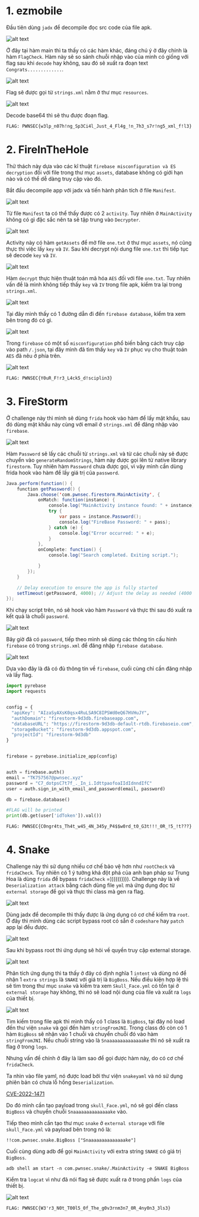 # 1. ezmobile

Đầu tiên dùng ``jadx`` để decompile đọc src code của file apk.

![alt text](1_paBklCJGI0Txe5QnaDUWsw.webp)

Ở đây tại hàm main thì ta thấy có các hàm khác, đáng chú ý ở đây chính là hàm ``FlagCheck``. Hàm này sẽ so sánh chuỗi nhập vào của mình có giống với flag sau khi ``decode`` hay không, sau đó sẽ xuất ra đoạn text ``Congrats.............``.

![alt text](1_QJPGf0HeIrRe4l2eTiluuw.webp)

Flag sẽ được gọi từ ``strings.xml`` nằm ở thư mục ``resources``.

![alt text](1_6HXn74ZhPYWE8kOG3dgqtA.webp)

Decode base64 thì sẽ thu được đoạn flag.

```
FLAG: PWNSEC{w3lp_n07h!ng_Sp3Ci4l_Just_4_Fl4g_!n_7h3_s7r!ng5_xml_f!l3}
```

# 2. FireInTheHole

Thử thách này dựa vào các kĩ thuật ``firebase misconfiguration và ES decryption`` đối với file trong thư mục ``assets``, database không có giới hạn nào và có thể dễ dàng truy cập vào đó.

Bắt đầu decompile app với jadx và tiến hành phân tích ở file ``Manifest``.

![alt text](1_4zfPRdtr2cVraTt-YS5Ayw.webp)

Từ file ``Manifest`` ta có thể thấy được có 2 ``activity``. Tuy nhiên ở ``MainActivity`` không có gì đặc sắc nên ta sẽ tập trung vào ``Decrypter``.

![alt text](1_vkBPJ2xnTh1le5Ecr_d7hQ.webp)

Activity này có hàm ``getAssets`` để mở file ``one.txt`` ở thư mục ``assets``, nó cũng thực thi việc lấy ``key`` và ``IV``. Sau khi decrypt nội dung file ``one.txt`` thì tiếp tục sẽ decode ``key`` và ``IV``.

![alt text](1_C_Ol6KPgqxUl5PwEtm5IGw.webp)

Hàm ``decrypt`` thực hiện thuật toán mã hóa ``AES`` đối với file ``one.txt``. Tuy nhiên vấn đề là mình không tiếp thấy ``key`` và ``IV`` trong file apk, kiểm tra lại trong ``strings.xml``.

![alt text](1_nFUFiM9V8RRjwD2wY9PjMg.webp)

Tại đây mình thấy có 1 đường dẫn đi đến ``firebase database``, kiểm tra xem bên trong đó có gì.

![alt text](1_0gfztQ_9ct-PBkW1jgbHtg.webp)

Trong ``firebase`` có một số ``misconfiguration`` phổ biến bằng cách truy cập vào path ``/.json``, tại đây mình đã tìm thấy ``key`` và ``IV`` phục vụ cho thuật toán ``AES`` đã nêu ở phía trên.

![alt text](1_PCfJFS_809uU7Ei8TZ8jGg.webp)

```
FLAG: PWNSEC{Y0uR_F!r3_L4ck5_d!sciplin3}
```

# 3. FireStorm

Ở challenge này thì mình sẽ dùng ``frida`` hook vào hàm để lấy mật khẩu, sau đó dùng mật khẩu này cùng với email ở ``strings.xml`` để đăng nhập vào ``firebase``.

![alt text](1_kvC_hTa7kLyoKyTYF5NkOA.webp)

Hàm ``Password`` sẽ lấy các chuỗi từ ``strings.xml`` và từ các chuỗi này sẽ được chuyển vào ``generateRandomStrings``, hàm này được gọi lên từ native library ``firestorm``. Tuy nhiên hàm ``Password`` chưa được gọi, vì vậy mình cần dùng frida hook vào hàm để lấy giá trị của ``password``.

``` java
Java.perform(function() {
    function getPassword() {
        Java.choose('com.pwnsec.firestorm.MainActivity', {
            onMatch: function(instance) {
                console.log("MainActivity instance found: " + instance);
                try {
                    var pass = instance.Password();
                    console.log("FireBase Password: " + pass);
                } catch (e) {
                    console.log("Error occurred: " + e);
                }
            },
            onComplete: function() {
                console.log("Search completed. Exiting script.");

            }
        });
    }

    // Delay execution to ensure the app is fully started
    setTimeout(getPassword, 4000); // Adjust the delay as needed (4000 ms = 4 seconds)
});
```

Khi chạy script trên, nó sẽ hook vào hàm ``Password`` và thực thi sau đó xuất ra kết quả là chuỗi ``password``.

![alt text](1_FDEjZCugY42-MYXpdwOmaA.webp)

Bây giờ đã có ``password``, tiếp theo mình sẽ dùng các thông tin cấu hình ``firebase`` có trong ``strings.xml`` để đăng nhập ``firebase database``.

![alt text](1_tM0Lvpx9QSUxnp07H87x_Q.webp)

Dựa vào đây là đã có đủ thông tin về ``firebase``, cuối cùng chỉ cần đăng nhập và lấy flag.

``` python
import pyrebase
import requests


config = {
  "apiKey": "AIzaSyAXsK0qsx4RuLSA9C8IPSWd0eQ67HVHuJY",
  "authDomain": "firestorm-9d3db.firebaseapp.com",
  "databaseURL": "https://firestorm-9d3db-default-rtdb.firebaseio.com",
  "storageBucket": "firestorm-9d3db.appspot.com",
  "projectId": "firestorm-9d3db"
}


firebase = pyrebase.initialize_app(config)


auth = firebase.auth()
email = "TK757567@pwnsec.xyz"
password = "C7_dotpsC7t7f_._In_i.IdttpaofoaIIdIdnndIfC"
user = auth.sign_in_with_email_and_password(email, password)

db = firebase.database()

#FLAG will be printed 
print(db.get(user['idToken']).val()) 
```

```
FLAG: PWNSEC{C0ngr4ts_Th4t_w45_4N_345y_P4$$w0rd_t0_G3t!!!_0R_!5_!t???}
```

# 4. Snake

Challenge này thì sử dụng nhiều cơ chế bảo vệ hơn như ``rootCheck`` và ``fridaCheck``. Tuy nhiên có 1 ý tưởng khá đột phá của anh bạn pháp sư Trung Hoa là dùng ``frida`` để bypass ``fridaCheck`` =)))))))))). Challenge này là về ``Deserialization attack`` bằng cách dùng file ``yml`` mà ứng dụng đọc từ ``external storage`` để gọi và thực thi class mà gen ra flag.

![alt text](1_ESJmNxVkl8xmgxhYtncVZg.webp)

Dùng jadx để decompile thì thấy được là ứng dụng có cơ chế kiểm tra ``root``. Ở đây thì mình dùng các script bypass root có sẵn ở ``codeshare`` hay ``patch`` app lại đều được.

![alt text](1_lRFaMr8-VypzzDxSPgW0Qw.webp)

Sau khi bypass root thì ứng dụng sẽ hỏi về quyền truy cập external storage.

![alt text](1_hnQXl5Hv5T6vVl0tFrvS0w.webp)

Phân tích ứng dụng thì ta thấy ở đây có định nghĩa 1 ``intent`` và dùng nó để nhận 1 ``extra strings`` là ``SNAKE`` với giá trị là ``BigBoss``. Nếu điều kiện hợp lệ thì sẽ tìm trong thư mục ``snake`` và kiểm tra xem ``Skull_Face.yml`` có tồn tại ở ``external storage`` hay không, thì nó sẽ load nội dung của file và xuất ra ``logs`` của thiết bị.

![alt text](1_HZfSHWAVqeSGd_PTdSeCQg.webp)

Tìm kiếm trong file apk thì mình thấy có 1 class là ``BigBoss``, tại đây nó load đến thư viện ``snake`` và gọi đến hàm ``stringFromJNI``. Trong class đó còn có 1 hàm ``BigBoss`` sẽ nhận vào 1 chuỗi và chuyển chuỗi đó vào hàm ```stringFromJNI```. Nếu chuỗi string vào là ``Snaaaaaaaaaaaaaake`` thì nó sẽ xuất ra flag ở trong ``logs``.

Nhưng vấn đề chính ở đây là làm sao để gọi được hàm này, do có cơ chế ``fridaCheck``.

Ta nhìn vào file yaml, nó được load bởi thư viện ``snakeyaml`` và nó sử dụng phiên bản có chưa lỗ hổng ``Deserialization``.

[CVE-2022-1471](#https://www.greynoise.io/blog/cve-2022-1471-snakeyaml-deserialization-deep-dive?source=post_page-----1b373affd69b--------------------------------)

Do đó mình cần tạo payload trong ``skull_Face.yml``, nó sẽ gọi đến class ``BigBoss`` và chuyển chuỗi ``Snaaaaaaaaaaaaaake`` vào.

Tiếp theo mình cần tạo thư mục ``snake`` ở ``external storage`` với file ``skull_Face.yml`` và payload bên trong nó là:

```
!!com.pwnsec.snake.BigBoss ["Snaaaaaaaaaaaaaake"]
```

Cuối cùng dùng adb để gọi ``MainActivity`` với extra string ``SNAKE`` có giá trị ``BigBoss``.

```
adb shell am start -n com.pwnsec.snake/.MainActivity -e SNAKE BigBoss
```

Kiểm tra ``logcat`` vì như đã nói flag sẽ được xuất ra ở trong phần ``logs`` của thiết bị.

![alt text](1_nozT8wiZpa2XFcNdOFUTKg.webp)

```
FLAG: PWNSEC{W3'r3_N0t_T00l5_0f_The_g0v3rnm3n7_0R_4ny0n3_3ls3}
```